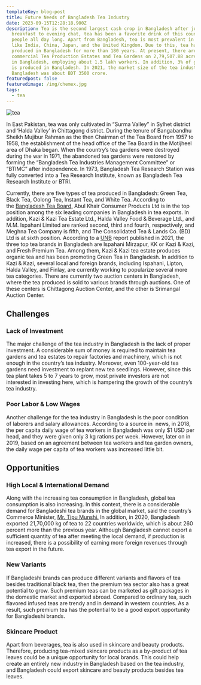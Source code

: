 ```yaml
---
templateKey: blog-post
title: Future Needs of Bangladesh Tea Industry
date: 2023-09-15T12:28:18.900Z
description: Tea is the second largest cash crop in Bangladesh after jute. From
  breakfast to evening chat, tea has been a favorite drink of this country’s
  people all day long. Apart from Bangladesh, tea is most prevalent in countries
  like India, China, Japan, and the United Kingdom. Due to this, tea has been
  produced in Bangladesh for more than 180 years. At present, there are 167
  commercial Tea Production Estates and Tea Gardens on 2,79,507.88 acres of land
  in Bangladesh, employing about 1.5 lakh workers. In addition, 3% of global tea
  is produced in Bangladesh. In 2021, the market size of the tea industry in
  Bangladesh was about BDT 3500 crore.
featuredpost: false
featuredimage: /img/chemex.jpg
tags:
  - tea
---
```

![tea](/img/chemex.jpg)

In East Pakistan, tea was only cultivated in “Surma Valley” in Sylhet district and ‘Halda Valley’ in Chittagong district. During the tenure of Bangabandhu Sheikh Mujibur Rahman as the then Chairman of the Tea Board from 1957 to 1958, the establishment of the head office of the Tea Board in the Motijheel area of ​​Dhaka began. When the country’s tea gardens were destroyed during the war in 1971, the abandoned tea gardens were restored by forming the “Bangladesh Tea Industries Management Committee” or “BTIMC” after independence. In 1973, Bangladesh Tea Research Station was fully converted into a Tea Research Institute, known as Bangladesh Tea Research Institute or BTRI.

Currently, there are five types of tea produced in Bangladesh: Green Tea, Black Tea, Oolong Tea, Instant Tea, and White Tea. According to the [Bangladesh Tea Board,](http://teaboard.portal.gov.bd/site/page/822c9bd2-bee2-44f6-8713-dc9e8344614b/-) Abul Khair Consumer Products Ltd is in the top position among the six leading companies in Bangladesh in tea exports. In addition, Kazi & Kazi Tea Estate Ltd., Halda Valley Food & Beverage Ltd., and M.M. Ispahani Limited are ranked second, third and fourth, respectively, and Meghna Tea Company is fifth, and The Consolidated Tea & Lands Co. (BD) Ltd is at sixth position. According to a [UNB](https://unb.com.bd/category/Business/best-tea-brands-in-bangladesh/64938) report published in 2021, the three top tea brands in Bangladesh are Ispahani Mirzapur, KK or Kazi & Kazi, and Fresh Premium Tea. Among them, Kazi & Kazi tea estate produces organic tea and has been promoting Green Tea in Bangladesh. In addition to Kazi & Kazi, several local and foreign brands, including Ispahani, Lipton, Halda Valley, and Finlay, are currently working to popularize several more tea categories. There are currently two auction centers in Bangladesh, where the tea produced is sold to various brands through auctions. One of these centers is Chittagong Auction Center, and the other is Srimangal Auction Center.

## Challenges

### Lack of Investment

The major challenge of the tea industry in Bangladesh is the lack of proper investment. A considerable sum of money is required to maintain tea gardens and tea estates to repair factories and machinery, which is not enough in the country’s tea industry. Moreover, even 100-year-old tea gardens need investment to replant new tea seedlings. However, since this tea plant takes 5 to 7 years to grow, most private investors are not interested in investing here, which is hampering the growth of the country’s tea industry.

### Poor Labor & Low Wages 

Another challenge for the tea industry in Bangladesh is the poor condition of laborers and salary allowances. According to a source in  news, in 2018, the per capita daily wage of tea workers in Bangladesh was only $1 USD per head, and they were given only 3 kg rations per week. However, later on in 2019, based on an agreement between tea workers and tea garden owners, the daily wage per capita of tea workers was increased little bit.



## Opportunities

### High Local & International Demand

Along with the increasing tea consumption in Bangladesh, global tea consumption is also increasing. In this context, there is a considerable demand for Bangladeshi tea brands in the global market, said the country’s Commerce Minister, [Mr. Tipu Munshi.](https://thefinancialexpress.com.bd/trade/increase-tea-export-after-meeting-domestic-demand-commerce-minister-1598191855) In addition, in 2020, Bangladesh exported 21,70,000 kg of tea to 22 countries worldwide, which is about 260 percent more than the previous year. Although Bangladesh cannot export a sufficient quantity of tea after meeting the local demand, if production is increased, there is a possibility of earning more foreign revenues through tea export in the future.

### New Variants

If Bangladeshi brands can produce different variants and flavors of tea besides traditional black tea, then the premium tea sector also has a great potential to grow. Such premium teas can be marketed as gift packages in the domestic market and exported abroad. Compared to ordinary tea, such flavored infused teas are trendy and in demand in western countries. As a result, such premium tea has the potential to be a good export opportunity for Bangladeshi brands.

### Skincare Product 

Apart from beverages, tea is also used in skincare and beauty products. Therefore, producing tea-mixed skincare products as a by-product of tea leaves could be a unique opportunity for local brands. This could help create an entirely new industry in Bangladesh based on the tea industry, and Bangladesh could export skincare and beauty products besides tea leaves.